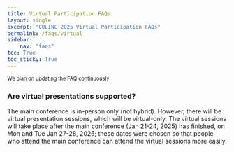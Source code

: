 ```yaml
---
title: Virtual Participation FAQs
layout: single
excerpt: "COLING 2025 Virtual Participation FAQs"
permalink: /faqs/virtual
sidebar: 
    nav: "faqs"
toc: True
toc_sticky: True
---
```


<small>We plan on updating the FAQ continuously</small>

### Are virtual presentations supported?

The main conference is in-person only (not hybrid). However, there will be virtual presentation sessions, which will be virtual-only.  The virtual sessions will take place after the main conference (Jan 21-24, 2025) has finished, on Mon and Tue Jan 27-28, 2025;  these dates were chosen so that people who attend the main conference can attend the virtual sessions more easily.